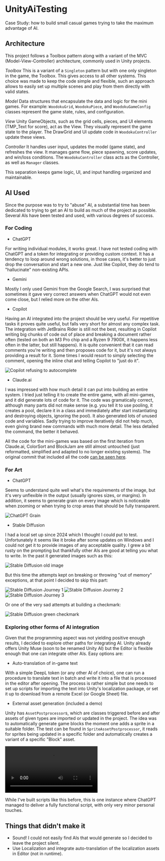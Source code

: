 # UnityAiTesting

Case Study: how to build small casual games trying to take the maximum advantage of AI.

## Architecture

This project follows a Toolbox pattern along with a variant of the MVC (Model-View-Controller) architecture, commonly used in Unity projects.

*Toolbox*
This is a variant of a `Singleton` pattern but with one only singleton in the game, the Toolbox. This gives access to all other systems. This choice was made to keep the code simple and flexible, such an approach allows to easily set up multiple scenes and play from them directly with valid states.

*Model*
Data structures that encapsulate the data and logic for the mini games. For example: `WoodokuGrid`, `WoodokuPiece`, and `WoodokuGameConfig` classes represent the game state, rules, and configuration. 

*View*
Unity GameObjects, such as the grid cells, pieces, and UI elements (TMP_Text for score), act as the View. They visually represent the game state to the player. The DrawGrid and UI update code in `WoodokuController` update these views.

*Controller*
It handles user input, updates the model (game state), and refreshes the view. It manages game flow, piece spawning, score updates, and win/loss conditions. The `WoodokuController` class acts as the Controller, as well as `Manager` classes.

This separation keeps game logic, UI, and input handling organized and maintainable.

## AI Used

Since the purpose was to try to "abuse" AI, a substantial time has been dedicated to trying to get an AI to build as much of the project as possible. Several AIs have been tested and used, with various degrees of success.

### For Coding
 - ChatGPT

For writing individual modules, it works great. I have not tested coding with ChatGPT and a token for integrating or providing custom context. It has a tendency to loop around wrong solutions, in those cases, it's better to just drop the conversation and start a new one. Just like Copilot, they do tend to "hallucinate" non-existing APIs.

 - Gemini

Mostly I only used Gemini from the Google Search, I was surprised that sometimes it gave very correct answers when ChatGPT would not even come close, but I relied more on the other AIs.

 - Copilot

Having an AI integrated into the project should be very useful. For repetitive tasks it proves quite useful, but falls very short for almost any complex task. The integration with JetBrains Rider is still not the best, resulting in Copilot writing big chunks of code out of place and breaking a document rather often (tested on both an M3 Pro chip and a Ryzen 9 7900X, it happens less often in the latter, but still happens). It is quite convenient that it can read comments you're writing and then proposes code for it, but it's not always providing a result for it. Some times I would resort to simply selecting the comment, opening the inline chat and telling Copilot to "just do it".

![Copilot refusing to autocomplete](Documentation/copilot_force_execution.png)

 - Claude.ai

I was impressed with how much detail it can put into building an entire system. I tried just telling it to create the entire game, with all mini-games, and it did generate lots of code for it. The code was gramatically correct, although many parts did not make sense (e.g. you tell it to use pooling, it creates a pool, declare it in a class and immediately after start instantiating and destroying objects, ignoring the pool). It also generated lots of unused code and variables. Sadly trying to improve iteratively did not help much, even giving brand new commands with much more detail. The less detailed the command, the better it behaved.

All the code for the mini-games was based on the first iteration from Claude.ai, ColorSort and BlockJam are still almost untouched (just reformatted, simplified and adapted to no longer existing systems). The original commit that included all the code [can be seen here](https://github.com/lumley/UnityAiTesting/commit/5b578634117430f3e4150e371263ffe46ad68f87).

### For Art

 - ChatGPT

Seems to understand quite well what's the requirements of the image, but it's very unflexible in the output (usually ignores sizes, or margins). In addition, it seems to generate grain on every image which is noticeable when zooming or when trying to crop areas that should be fully transparent.

![ChatGPT Grain](Documentation/chatgpt_grain.png)

 - Stable Diffusion

I had a local set up since 2024 which I thought I could put to test. Unfortunately it seems like it broke after some updates on Windows and I could not get it to provide images of any acceptable quality. I grew a bit rusty on the prompting but thankfully other AIs are good at telling you what to write. In the past it generated images such as this:

![Stable Diffusion old image](Documentation/stablediffusion_character.png)

But this time the attempts kept on breaking or throwing "out of memory" exceptions, at that point I decided to skip this part:

![Stable Diffusion Journey 1](Documentation/stablediffusion_journey1.png) ![Stable Diffusion Journey 2](Documentation/stablediffusion_journey2.png) ![Stable Diffusion Journey 3](Documentation/stablediffusion_journey3.png)

Or one of the very sad attempts at building a checkmark:

![Stable Diffusion green checkmark](Documentation/stablediffusion_checkmark.png)

### Exploring other forms of AI integration

Given that the programming aspect was not yielding positive enough results, I decided to explore other paths for integrating AI. Unity already offers Unity Muse (soon to be renamed Unity AI) but the Editor is flexible enough that one can integrate other AIs. Easy options are:

 - Auto-translation of in-game text

With a simple DeepL token (or any other AI of choice), one can run a procedure to translate text in batch and write it into a file that is processed in the editor after opening. The process is rather simple but one needs to set up scripts for importing the text into Unity's localization package, or set it up to download from a remote Excel (or Google Sheet) file.

 - External asset generation (included a demo)

Unity has `AssetPostprocessor`s, which are classes triggered before and after assets of given types are imported or updated in the project. The idea was to automatically generate game blocks the moment one adds a sprite in a suitable folder. The test can be found in `SpriteAssetPostprocessor`, it reads for sprites being updated in a specific folder and automatically creates a variant of a specific "Block" asset.

![Video demonstrating automatic Block Creation](Documentation/auto-block-creation.mp4)

While I've built scripts like this before, this is one instance where ChatGPT managed to deliver a fully functional script, with only very minor personal touches.

## Things that didn't make it
 - Sound! I could not easily find AIs that would generate so I decided to leave the project silent.
 - Use Localization and integrate auto-translation of the localization assets in Editor (not in runtime).
